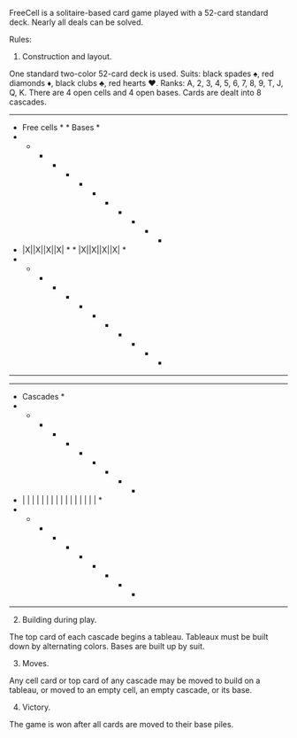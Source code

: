 FreeCell is a solitaire-based card game played with a 52-card standard deck.
Nearly all deals can be solved.

Rules:

1. Construction and layout.

One standard two-color 52-card deck is used.
Suits: black spades ♠, red diamonds ♦, black clubs ♣, red hearts ♥.
Ranks: A, 2, 3, 4, 5, 6, 7, 8, 9, T, J, Q, K.
There are 4 open cells and 4 open bases.
Cards are dealt into 8 cascades.

 ****************  ****************
 *  Free cells  *  *  Bases       *
 *  -  -  -  -  *  *  -  -  -  -  *
 * |X||X||X||X| *  * |X||X||X||X| *
 *  -  -  -  -  *  *  -  -  -  -  *
 ****************  ****************
 
 ***********************************
 *  Cascades                       *
 *  -   -   -   -   -   -   -   -  *
 * | | | | | | | | | | | | | | | | *
 *  -   -   -   -   -   -   -   -  *
 ***********************************

2. Building during play.

The top card of each cascade begins a tableau.
Tableaux must be built down by alternating colors.
Bases are built up by suit.

3. Moves.

Any cell card or top card of any cascade may be moved to build on a tableau,
or moved to an empty cell, an empty cascade, or its base.

4. Victory.

The game is won after all cards are moved to their base piles.

